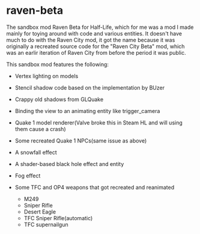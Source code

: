 # raven-beta
 The sandbox mod Raven Beta for Half-Life, which for me was a mod I made mainly for toying around with code and various entities. It doesn't have much to do with the Raven City mod, it got the name because it was originally a recreated source code for the "Raven City Beta" mod, which was an earlir iteration of Raven City from before the period it was public.
 
 This sandbox mod features the following:
  - Vertex lighting on models
  - Stencil shadow code based on the implementation by BUzer
  - Crappy old shadows from GLQuake
  - Binding the view to an animating entity like trigger_camera
  - Quake 1 model renderer(Valve broke this in Steam HL and will using them cause a crash)
  - Some recreated Quake 1 NPCs(same issue as above)
  - A snowfall effect
  - A shader-based black hole effect and entity
  - Fog effect
  
  - Some TFC and OP4 weapons that got recreated and reanimated
    - M249
	- Sniper Rifle
	- Desert Eagle
	- TFC Sniper Rifle(automatic)
	- TFC supernailgun
